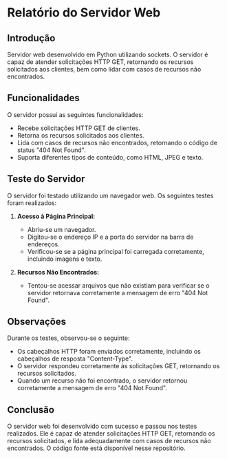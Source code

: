 # Relatório do Servidor Web

## Introdução
Servidor web desenvolvido em Python utilizando sockets. O servidor é capaz de atender solicitações HTTP GET, retornando os recursos solicitados aos clientes, bem como lidar com casos de recursos não encontrados.

## Funcionalidades
O servidor possui as seguintes funcionalidades:
- Recebe solicitações HTTP GET de clientes.
- Retorna os recursos solicitados aos clientes.
- Lida com casos de recursos não encontrados, retornando o código de status "404 Not Found".
- Suporta diferentes tipos de conteúdo, como HTML, JPEG e texto.

## Teste do Servidor
O servidor foi testado utilizando um navegador web. Os seguintes testes foram realizados:

1. **Acesso à Página Principal:**
   - Abriu-se um navegador.
   - Digitou-se o endereço IP e a porta do servidor na barra de endereços.
   - Verificou-se se a página principal foi carregada corretamente, incluindo imagens e texto.

2. **Recursos Não Encontrados:**
   - Tentou-se acessar arquivos que não existiam para verificar se o servidor retornava corretamente a mensagem de erro "404 Not Found".

## Observações
Durante os testes, observou-se o seguinte:
- Os cabeçalhos HTTP foram enviados corretamente, incluindo os cabeçalhos de resposta "Content-Type".
- O servidor respondeu corretamente às solicitações GET, retornando os recursos solicitados.
- Quando um recurso não foi encontrado, o servidor retornou corretamente a mensagem de erro "404 Not Found".

## Conclusão
O servidor web foi desenvolvido com sucesso e passou nos testes realizados. Ele é capaz de atender solicitações HTTP GET, retornando os recursos solicitados, e lida adequadamente com casos de recursos não encontrados. O código fonte está disponível nesse repositório.
